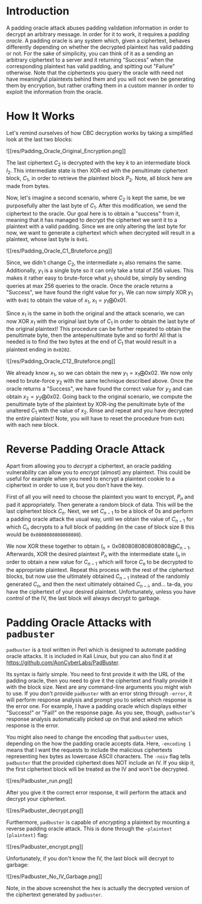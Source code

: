 # Introduction

A padding oracle attack abuses padding validation information in order to decrypt an arbitrary message. In order for it to work, it requires a *padding oracle*. A padding oracle is any system which, given a ciphertext, behaves differently depending on whether the decrypted plaintext has valid padding or not. For the sake of simplicity, you can think of it as a sending an arbitrary ciphertext to a server and it returning "Success" when the corresponding plaintext has valid padding, and spitting out "Failure" otherwise. Note that the ciphertexts you query the oracle with need not have meaningful plaintexts behind them and you will not even be generating them by encryption, but rather crafting them in a custom manner in order to exploit the information from the oracle.

# How It Works

Let's remind ourselves of how CBC decryption works by taking a simplified look at the last two blocks:

![[res/Padding_Oracle_Original_Encryption.png]]

The last ciphertext $C_2$ is decrypted with the key $k$ to an intermediate block $I_2$. This intermediate state is then XOR-ed with the penultimate ciphertext block, $C_1$, in order to retrieve the plaintext block $P_2$. Note, all block here are made from bytes.

Now, let's imagine a second scenario, where $C_2$ is kept the same, be we purposefully alter the last byte of $C_1$. After this modification, we send the ciphertext to the oracle. Our goal here is to obtain a "success" from it, meaning that it has managed to decrypt the ciphertext we sent it to a plaintext with a valid padding. Since we are only altering the last byte for now, we want to generate a ciphertext which when decrypted will result in a plaintext, whose last byte is `0x01`.

![[res/Padding_Oracle_C1_Bruteforce.png]]

Since, we didn't change $C_2$, the intermediate $x_1$ also remains the same. Additionally, $y_1$ is a single byte so it can only take a total of 256 values. This makes it rather easy to brute-force what $y_1$ should be, simply by sending queries at max 256 queries to the oracle. Once the oracle returns a "Success", we have found the right value for $y_1$. We can now simply XOR $y_1$ with `0x01` to obtain the value of $x_1$, $x_1 = y_1 \bigoplus \text{0x01}$. 

Since $x_1$ is the same in both the original and the attack scenario, we can now XOR $x_1$ with the original last byte of $C_1$ in order to obtain the last byte of the original plaintext! This procedure can be further repeated to obtain the penultimate byte, then the antepenultimate byte and so forth! All that is needed is to find the two bytes at the end of $C_1$ that would result in a plaintext ending in `0x0202`.

![[res/Padding_Oracle_C12_Bruteforce.png]]

We already know $x_1$, so we can obtain the new $y_1 = x_1 \bigoplus \text{0x02}$. We now only need to brute-force $y_2$ with the same technique described above. Once the oracle returns a "Success", we have found the correct value for $y_2$ and can obtain $x_2 = y_2 \bigoplus \text{0x02}$. Going back to the original scenario, we compute the penultimate byte of the plaintext by XOR-ing the penultimate byte of the unaltered $C_1$ with the value of $x_2$. Rinse and repeat and you have decrypted the entire plaintext! Note, you will have to reset the procedure from `0x01` with each new block.

# Reverse Padding Oracle Attack

Apart from allowing you to *decrypt* a ciphertext, an oracle padding vulnerability can allow you to *encrypt* (almost) any plaintext. This could be useful for example when you need to encrypt a plaintext cookie to a ciphertext in order to use it, but you don't have the key.

First of all you will need to choose the plaintext you want to encrypt, $P_n$ and pad it appropriately. Then generate a random block of data. This will be the last ciphertext block $C_n$. Next, we set $C_{n-1}$ to be a block of 0s and perform a padding oracle attack the usual way, until we obtain the value of $C_{n-1}$ for which $C_n$ decrypts to a full block of padding (in the case of block size 8 this would be `0x0808080808080808`).

We now XOR these together to obtain $I_n = \text{0x0808080808080808} \bigoplus C_{n-1}$. Afterwards, XOR the desired plaintext $P_n$ with the intermediate state $I_n$ in order to obtain a new value for $C_{n-1}$ which will force $C_n$ to be decrypted to the appropriate plaintext. Repeat this process with the rest of the ciphertext blocks, but now use the ultimately obtained $C_{n-1}$ instead of the randomly generated $C_n$, and then the next ultimately obtained $C_{n-i}$, and... ta-da, you have the ciphertext of your desired plaintext. Unfortunately, unless you have control of the IV, the last block will always decrypt to garbage.

# Padding Oracle Attacks with `padbuster`

`padbuster` is a tool written in Perl which is designed to automate padding oracle attacks. It is included in Kali Linux, but you can also find it at https://github.com/AonCyberLabs/PadBuster.

Its syntax is fairly simple. You need to first provide it with the URL of the padding oracle, then you need to give it the ciphertext and finally provide it with the block size. Next are any command-line arguments you might wish to use. If you don't provide `padbuster` with an error string through `-error`, it will perform response analysis and prompt you to select which response is the error one. For example, I have a padding oracle which displays either "Success!" or "Fail!" on the response page. As you see, though, `padbuster`'s response analysis automatically picked up on that and asked me which response is the error.

You might also need to change the encoding that `padbuster` uses, depending on the how the padding oracle accepts data. Here, `-encoding 1` means that I want the requests to include the malicious ciphertexts representing hex bytes as lowercase ASCII characters. The `-noiv` flag tells `padbuster` that the provided ciphertext does NOT include an IV. If you skip it, the first ciphertext block will be treated as the IV and won't be decrypted.

![[res/Padbuster_run.png]]

After you give it the correct error response, it will perform the attack and decrypt your ciphertext.

![[res/Padbuster_decrypt.png]]

Furthermore, `padbuster` is capable of *encrypting* a plaintext by mounting a reverse padding oracle attack. This is done through the `-plaintext [plaintext]` flag:

![[res/Padbuster_encrypt.png]]

Unfortunately, if you don't know the IV, the last block will decrypt to garbage:

![[res/Padbuster_No_IV_Garbage.png]]

Note, in the above screenshot the hex is actually the decrypted version of the ciphertext generated by `padbuster`.